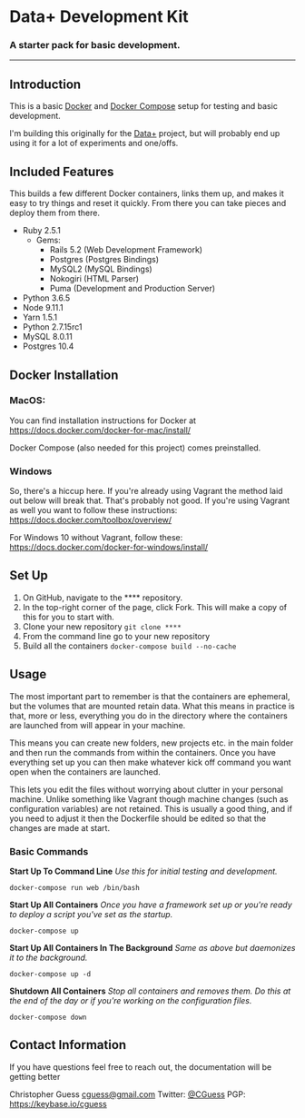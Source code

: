 # Data+ Development Kit
### A starter pack for basic development.

***

Introduction
---

This is a basic [Docker](https://www.docker.com) and [Docker Compose](https://docs.docker.com/compose/) setup for testing and basic development.

I'm building this originally for the [Data+](https://bigdata.duke.edu/data) project, but will probably end up using it for a lot of experiments and one/offs.


Included Features
---

This builds a few different Docker containers, links them up, and makes it easy to try things and reset it quickly. From there you can take pieces and deploy them from there.

- Ruby 2.5.1
  - Gems:
    - Rails 5.2 (Web Development Framework)
    - Postgres (Postgres Bindings)
    - MySQL2 (MySQL Bindings)
    - Nokogiri (HTML Parser)
    - Puma (Development and Production Server)
- Python 3.6.5
- Node 9.11.1
- Yarn 1.5.1
- Python 2.7.15rc1
- MySQL 8.0.11
- Postgres 10.4

Docker Installation
---
### MacOS: 

You can find installation instructions for Docker at https://docs.docker.com/docker-for-mac/install/

Docker Compose (also needed for this project) comes preinstalled.

### Windows

So, there's a hiccup here. If you're already using Vagrant the method laid out below will break that. That's probably not good. If you're using Vagrant as well you want to follow these instructions: https://docs.docker.com/toolbox/overview/

For Windows 10 without Vagrant, follow these:
https://docs.docker.com/docker-for-windows/install/

Set Up
---
1. On GitHub, navigate to the **** repository.
1. In the top-right corner of the page, click Fork. This will make a copy of this for you to start with.
1. Clone your new repository ```git clone ****```
1. From the command line go to your new repository
1. Build all the containers ```docker-compose build --no-cache```

Usage
---

The most important part to remember is that the containers are ephemeral, but the volumes that are mounted retain data. What this means in practice is that, more or less, everything you do in the directory where the containers are launched from will appear in your machine.

This means you can create new folders, new projects etc. in the main folder and then run the commands from within the containers. Once you have everything set up you can then make whatever kick off command you want open when the containers are launched.

This lets you edit the files without worrying about clutter in your personal machine. Unlike something like Vagrant though machine changes (such as configuration variables) are not retained. This is usually a good thing, and if you need to adjust it then the Dockerfile should be edited so that the changes are made at start.

### Basic Commands

**Start Up To Command Line** 
_Use this for initial testing and development._

```
docker-compose run web /bin/bash
```

**Start Up All Containers** 
_Once you have a framework set up or you're ready to deploy a script you've set as the startup._

```
docker-compose up
```

**Start Up All Containers In The Background** _Same as above but daemonizes it to the background._

```
docker-compose up -d
```

**Shutdown All Containers** _Stop all containers and removes them. Do this at the end of the day or if you're working on the configuration files._

```
docker-compose down
```

Contact Information
---
If you have questions feel free to reach out, the documentation will be getting better

Christopher Guess
[cguess@gmail.com](cguess@gmail.com)
Twitter: [@CGuess](https://www.twitter.com/cguess)
PGP: https://keybase.io/cguess



